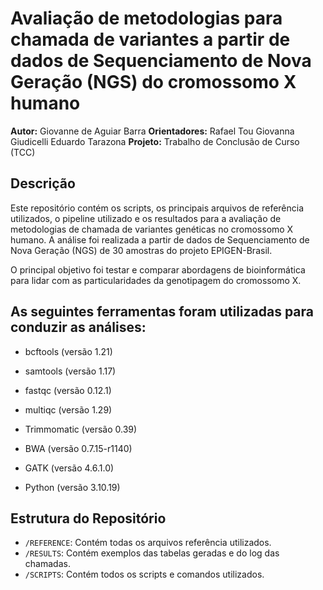 # Avaliação de metodologias para chamada de variantes a partir de dados de Sequenciamento de Nova Geração (NGS) do cromossomo X humano

**Autor:** Giovanne de Aguiar Barra
**Orientadores:** Rafael Tou
			  Giovanna Giudicelli
			  Eduardo Tarazona
**Projeto:** Trabalho de Conclusão de Curso (TCC)

## Descrição

Este repositório contém os scripts, os principais arquivos de referência utilizados, o pipeline utilizado e os resultados para a avaliação de metodologias de chamada de variantes genéticas no cromossomo X humano. A análise foi realizada a partir de dados de Sequenciamento de Nova Geração (NGS) de 30 amostras do projeto EPIGEN-Brasil.

O principal objetivo foi testar e comparar abordagens de bioinformática para lidar com as particularidades da genotipagem do cromossomo X.

## As seguintes ferramentas foram utilizadas para conduzir as análises:
* bcftools (versão 1.21)
* samtools (versão 1.17)
* fastqc (versão 0.12.1)
* multiqc (versão 1.29)
* Trimmomatic (versão 0.39)
* BWA (versão 0.7.15-r1140)
* GATK (versão 4.6.1.0)

* Python (versão 3.10.19)


## Estrutura do Repositório

-   `/REFERENCE`: Contém todas os arquivos referência utilizados.
-   `/RESULTS`: Contém exemplos das tabelas geradas e do log das chamadas.
-   `/SCRIPTS`: Contém todos os scripts e comandos utilizados.